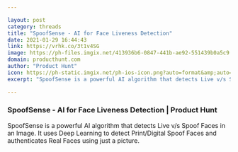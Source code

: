 ```yaml
---

layout: post
category: threads
title: "SpoofSense - AI for Face Liveness Detection"
date: 2021-01-29 16:44:43
link: https://vrhk.co/3t1v4SG
image: https://ph-files.imgix.net/413936b6-0847-441b-ae92-551439b0a5c9.jpeg?auto=format&fit=crop&frame=1&h=512&w=1024
domain: producthunt.com
author: "Product Hunt"
icon: https://ph-static.imgix.net/ph-ios-icon.png?auto=format&amp;auto=compress
excerpt: "SpoofSense is a powerful AI algorithm that detects Live v/s Spoof Faces in an Image. It uses Deep Learning to detect Print/Digital Spoof Faces and authenticates Real Faces using just a picture."

---
```


### SpoofSense - AI for Face Liveness Detection | Product Hunt

SpoofSense is a powerful AI algorithm that detects Live v/s Spoof Faces in an Image. It uses Deep Learning to detect Print/Digital Spoof Faces and authenticates Real Faces using just a picture.
